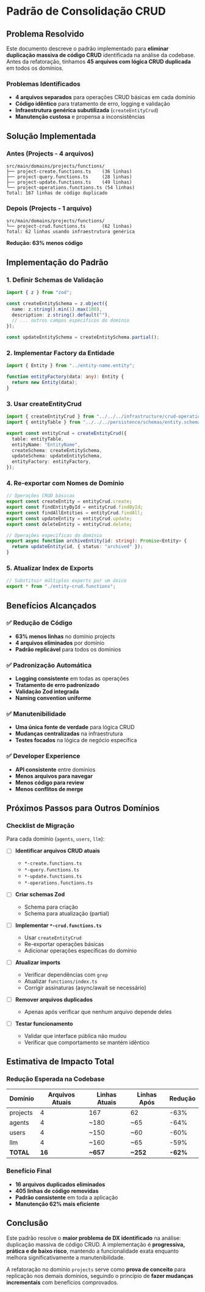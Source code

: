 # Padrão de Consolidação CRUD

## Problema Resolvido

Este documento descreve o padrão implementado para **eliminar duplicação massiva de código CRUD** identificada na análise da codebase. Antes da refatoração, tínhamos **45 arquivos com lógica CRUD duplicada** em todos os domínios.

### Problemas Identificados

- **4 arquivos separados** para operações CRUD básicas em cada domínio
- **Código idêntico** para tratamento de erro, logging e validação
- **Infraestrutura genérica subutilizada** (`createEntityCrud`)
- **Manutenção custosa** e propensa a inconsistências

## Solução Implementada

### Antes (Projects - 4 arquivos)

```
src/main/domains/projects/functions/
├── project-create.functions.ts    (36 linhas)
├── project-query.functions.ts     (28 linhas)
├── project-update.functions.ts    (49 linhas)
└── project-operations.functions.ts (54 linhas)
Total: 167 linhas de código duplicado
```

### Depois (Projects - 1 arquivo)

```
src/main/domains/projects/functions/
└── project-crud.functions.ts      (62 linhas)
Total: 62 linhas usando infraestrutura genérica
```

**Redução: 63% menos código**

## Implementação do Padrão

### 1. Definir Schemas de Validação

```typescript
import { z } from "zod";

const createEntitySchema = z.object({
  name: z.string().min(1).max(100),
  description: z.string().default(""),
  // ... outros campos específicos do domínio
});

const updateEntitySchema = createEntitySchema.partial();
```

### 2. Implementar Factory da Entidade

```typescript
import { Entity } from "../entity-name.entity";

function entityFactory(data: any): Entity {
  return new Entity(data);
}
```

### 3. Usar createEntityCrud

```typescript
import { createEntityCrud } from "../../../infrastructure/crud-operations";
import { entityTable } from "../../../persistence/schemas/entity.schema";

export const entityCrud = createEntityCrud({
  table: entityTable,
  entityName: "EntityName",
  createSchema: createEntitySchema,
  updateSchema: updateEntitySchema,
  entityFactory: entityFactory,
});
```

### 4. Re-exportar com Nomes de Domínio

```typescript
// Operações CRUD básicas
export const createEntity = entityCrud.create;
export const findEntityById = entityCrud.findById;
export const findAllEntities = entityCrud.findAll;
export const updateEntity = entityCrud.update;
export const deleteEntity = entityCrud.delete;

// Operações específicas do domínio
export async function archiveEntity(id: string): Promise<Entity> {
  return updateEntity(id, { status: "archived" });
}
```

### 5. Atualizar Index de Exports

```typescript
// Substituir múltiplos exports por um único
export * from "./entity-crud.functions";
```

## Benefícios Alcançados

### ✅ Redução de Código

- **63% menos linhas** no domínio projects
- **4 arquivos eliminados** por domínio
- **Padrão replicável** para todos os domínios

### ✅ Padronização Automática

- **Logging consistente** em todas as operações
- **Tratamento de erro padronizado**
- **Validação Zod integrada**
- **Naming convention uniforme**

### ✅ Manutenibilidade

- **Uma única fonte de verdade** para lógica CRUD
- **Mudanças centralizadas** na infraestrutura
- **Testes focados** na lógica de negócio específica

### ✅ Developer Experience

- **API consistente** entre domínios
- **Menos arquivos para navegar**
- **Menos código para review**
- **Menos conflitos de merge**

## Próximos Passos para Outros Domínios

### Checklist de Migração

Para cada domínio (`agents`, `users`, `llm`):

- [ ] **Identificar arquivos CRUD atuais**
  - `*-create.functions.ts`
  - `*-query.functions.ts`
  - `*-update.functions.ts`
  - `*-operations.functions.ts`

- [ ] **Criar schemas Zod**
  - Schema para criação
  - Schema para atualização (partial)

- [ ] **Implementar `*-crud.functions.ts`**
  - Usar `createEntityCrud`
  - Re-exportar operações básicas
  - Adicionar operações específicas do domínio

- [ ] **Atualizar imports**
  - Verificar dependências com `grep`
  - Atualizar `functions/index.ts`
  - Corrigir assinaturas (async/await se necessário)

- [ ] **Remover arquivos duplicados**
  - Apenas após verificar que nenhum arquivo depende deles

- [ ] **Testar funcionamento**
  - Validar que interface pública não mudou
  - Verificar que comportamento se mantém idêntico

## Estimativa de Impacto Total

### Redução Esperada na Codebase

| Domínio   | Arquivos Atuais | Linhas Atuais | Linhas Após | Redução  |
| --------- | --------------- | ------------- | ----------- | -------- |
| projects  | 4               | 167           | 62          | -63%     |
| agents    | 4               | ~180          | ~65         | -64%     |
| users     | 4               | ~150          | ~60         | -60%     |
| llm       | 4               | ~160          | ~65         | -59%     |
| **TOTAL** | **16**          | **~657**      | **~252**    | **-62%** |

### Benefício Final

- **16 arquivos duplicados eliminados**
- **405 linhas de código removidas**
- **Padrão consistente** em toda a aplicação
- **Manutenção 62% mais eficiente**

## Conclusão

Este padrão resolve o **maior problema de DX identificado** na análise: duplicação massiva de código CRUD. A implementação é **progressiva, prática e de baixo risco**, mantendo a funcionalidade exata enquanto melhora significativamente a manutenibilidade.

A refatoração no domínio `projects` serve como **prova de conceito** para replicação nos demais domínios, seguindo o princípio de **fazer mudanças incrementais** com benefícios comprovados.
